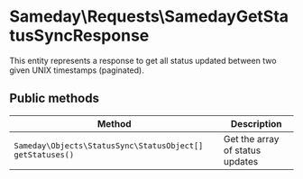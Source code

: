 # Sameday\Requests\SamedayGetStatusSyncResponse

This entity represents a response to get all status updated between two given UNIX timestamps (paginated).

## Public methods

| Method | Description |
| ------------- | ------------- |
| `Sameday\Objects\StatusSync\StatusObject[] getStatuses()` | Get the array of status updates |
